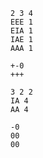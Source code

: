 ```input1
2 3 4
EEE 1
EIA 1
IAE 1
AAA 1

```

```output1
+-0
+++

```

```input2
3 2 2
IA 4
AA 4

```

```output2
-0
00
00

```

